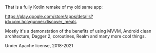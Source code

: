 That is a fully Kotlin remake of my old same app:

https://play.google.com/store/apps/details?id=com.holygunner.discover_meals

Mostly it's a demonstation of the benefits of using MVVM, Android clean architecture, Dagger 2, coroutines, Realm and many more cool things.

Under Apache license, 2018-2021
